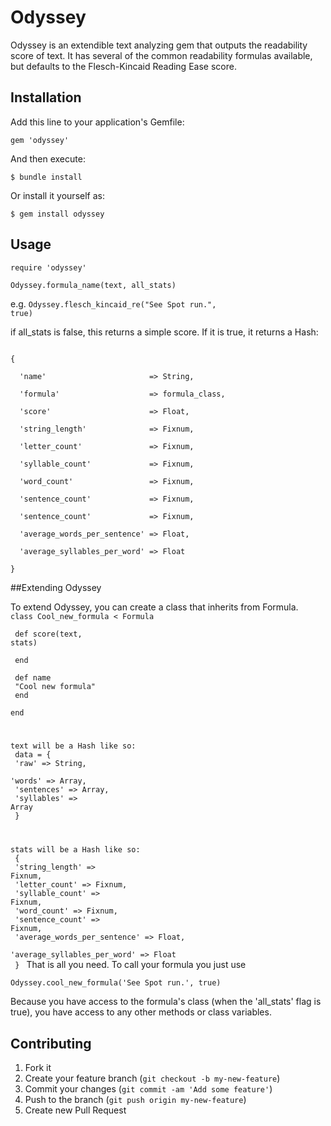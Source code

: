 # Odyssey

Odyssey is an extendible text analyzing gem that outputs the readability score of text. It has several of the common readability formulas available, but defaults to the Flesch-Kincaid Reading Ease score.

## Installation

Add this line to your application's Gemfile:

    gem 'odyssey'

And then execute:

    $ bundle install

Or install it yourself as:

    $ gem install odyssey

## Usage

<code>require 'odyssey'</code>

<code>Odyssey.formula_name(text, all_stats)</code>

e.g. <code>Odyssey.flesch_kincaid_re("See Spot run.", true)</code>

if all_stats is false, this returns a simple score. If it is true, it returns a Hash:

<code>
{<br>
  'name'                       => String,<br>
  'formula'                    => formula_class,<br>
  'score'                      => Float,<br>
  'string_length'              => Fixnum,<br>
  'letter_count'               => Fixnum,<br>
  'syllable_count'             => Fixnum,<br>
  'word_count'                 => Fixnum,<br>
  'sentence_count'             => Fixnum,<br>
  'sentence_count'             => Fixnum,<br>
  'average_words_per_sentence' => Float,<br>
  'average_syllables_per_word' => Float<br>
}
</code>

##Extending Odyssey

To extend Odyssey, you can create a class that inherits from Formula.
<code>
class Cool_new_formula < Formula<br>
<br>
  def score(text, stats)<br>
<br>
  end<br>
<br>
  def name<br>
    "Cool new formula"<br>
  end<br>
end<br>

text will be a Hash like so:<br>
data = {<br>
  'raw' => String,<br>
  'words' => Array,<br>
  'sentences' => Array,<br>
  'syllables' => Array<br>
}<br>

stats will be a Hash like so:<br>
{<br>
  'string_length' => Fixnum,<br>
  'letter_count' => Fixnum,<br>
  'syllable_count' => Fixnum,<br>
  'word_count' => Fixnum,<br>
  'sentence_count' => Fixnum,<br>
  'average_words_per_sentence' => Float,<br>
  'average_syllables_per_word' => Float<br>
}
</code>
That is all you need.
To call your formula you just use 

<code>Odyssey.cool_new_formula('See Spot run.', true)</code>

Because you have access to the formula's class (when the 'all_stats' flag is true),
you have access to any other methods or class variables.

## Contributing

1. Fork it
2. Create your feature branch (`git checkout -b my-new-feature`)
3. Commit your changes (`git commit -am 'Add some feature'`)
4. Push to the branch (`git push origin my-new-feature`)
5. Create new Pull Request
